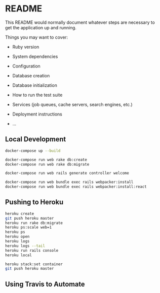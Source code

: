 # README

This README would normally document whatever steps are necessary to get the
application up and running.

Things you may want to cover:

* Ruby version

* System dependencies

* Configuration

* Database creation

* Database initialization

* How to run the test suite

* Services (job queues, cache servers, search engines, etc.)

* Deployment instructions

* ...

## Local Development

```sh
docker-compose up --build
```

```sh
docker-compose run web rake db:create
docker-compose run web rake db:migrate
```

```sh
docker-compose run web rails generate controller welcome
```

```sh
docker-compose run web bundle exec rails webpacker:install
docker-compose run web bundle exec rails webpacker:install:react
```

## Pushing to Heroku

```sh
heroku create
git push heroku master
heroku run rake db:migrate
heroku ps:scale web=1
heroku ps
heroku open
heroku logs
heroku logs --tail
heroku run rails console
heroku local
```

```sh
heroku stack:set container
git push heroku master
```

## Using Travis to Automate
